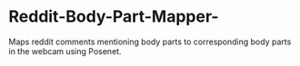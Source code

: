 # Reddit-Body-Part-Mapper-

Maps reddit comments mentioning body parts to corresponding body parts in the webcam using Posenet. 

